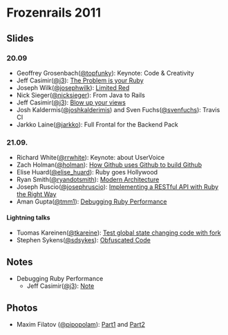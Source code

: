 # Frozenrails 2011

## Slides

### 20.09

* Geoffrey Grosenbach([@topfunky](https://twitter.com/#!/topfunky)): Keynote: Code & Creativity
* Jeff Casimir([@j3](https://twitter.com/#!/j3)): [The Problem is your Ruby](https://gist.github.com/1214611)
* Joseph Wilk([@josephwilk](https://twitter.com/#!/josephwilk)): [Limited Red](http://www.slideshare.net/mobile/josephwilk/frozenrails2011)
* Nick Sieger([@nicksieger](https://twitter.com/#!/nicksieger)): From Java to Rails
* Jeff Casimir([@j3](https://twitter.com/#!/j3)): [Blow up your views](http://jumpstartlab.com/files/presentations/blow_up_your_views_lsrc.pdf)
* Josh Kaldermis([@joshkalderimis](https://twitter.com/#!/joshkalderimis)) and Sven Fuchs([@svenfuchs](https://twitter.com/#!/svenfuchs)): Travis CI
* Jarkko Laine([@jarkko](https://twitter.com/#!/jarkko)): Full Frontal for the Backend Pack

### 21.09.

* Richard White([@rrwhite](https://twitter.com/#!/rrwhite)): Keynote: about UserVoice
* Zach Holman([@holman](https://twitter.com/#!/holman)): [How Github uses Github to build Github](http://zachholman.com/talk/how-github-uses-github-to-build-github)
* Elise Huard([@elise\_huard](https://twitter.com/#!/elise_huard)): Ruby goes Hollywood
* Ryan Smith([@ryandotsmith](https://twitter.com/#!/ryandotsmith)): [Modern Architecture](http://dl.dropbox.com/u/1579953/talks/modern_architecture.pdf)
* Joseph Ruscio([@josephruscio](https://twitter.com/#!/josephruscio)): [Implementing a RESTful API with Ruby the Right Way](http://speakerdeck.com/u/josephruscio/p/implementing-a-restful-api-with-ruby)
* Aman Gupta([@tmm1](https://twitter.com/#!/tmm1)): [Debugging Ruby Performance](http://speakerdeck.com/u/tmm1/p/debugging-ruby-performance)

#### Lightning talks

* Tuomas Kareinen([@tkareine](https://twitter.com/#!/tkareine)): [Test global state changing code with fork](https://gist.github.com/1232111)
* Stephen Sykens([@sdsykes](https://twitter.com/#!/sdsykes)): [Obfuscated Code](http://sdsykes.inbro.net/seeinsidebrochure/Stephen-Sykes_Obfuscated-Code-Frozen-Rails/doublepage)

## Notes

* Debugging Ruby Performance
  * Jeff Casimir([@j3](https://twitter.com/#!/j3)): [Note](https://gist.github.com/1232030)

## Photos

* Maxim Filatov ([@pipopolam](https://twitter.com/#!/pipopolam)): [Part1](http://t.co/abc0qWpm) and [Part2](http://bit.ly/rrCLdz)
